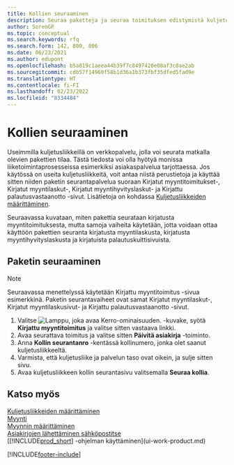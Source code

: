 ```yaml
---
title: Kollien seuraaminen
description: Seuraa paketteja ja seuraa toimituksen edistymistä kuljetusliikkeen internetseurantapalvelun avulla.
author: SorenGP
ms.topic: conceptual
ms.search.keywords: rfq
ms.search.form: 142, 800, 806
ms.date: 06/23/2021
ms.author: edupont
ms.openlocfilehash: b5a819c1aeea44b39f7c8497420e08af3c0ae2ab
ms.sourcegitcommit: cdb57f14960f58b1d36a1b373fbf35dfed5fad9e
ms.translationtype: HT
ms.contentlocale: fi-FI
ms.lasthandoff: 02/23/2022
ms.locfileid: "8334484"
---
```

# <a name="track-packages"></a>Kollien seuraaminen
Useimmilla kuljetusliikkeillä on verkkopalvelu, jolla voi seurata matkalla olevien pakettien tilaa. Tästä tiedosta voi olla hyötyä monissa liiketoimintaprosesseissa esimerkiksi asiakaspalvelua tarjottaessa. Jos käytössä on useita kuljetusliikkeitä, voit antaa niistä perustietoja ja käyttää sitten niiden paketin seurantapalvelua suoraan Kirjatut myyntitoimitukset-, Kirjatut myyntilaskut-, Kirjatut myyntihyvityslaskut- ja Kirjattu palautusvastaanotto -sivut. Lisätietoja on kohdassa [Kuljetusliikkeiden määrittäminen](sales-how-to-set-up-shipping-agents.md). 

Seuraavassa kuvataan, miten pakettia seurataan kirjatusta myyntitoimituksesta, mutta samoja vaiheita käytetään, jotta voidaan ottaa käyttöön pakettien seuranta kirjatusta myyntilaskusta, kirjatusta myyntihyvityslaskusta ja kirjatuista palautuskuittisivuista.  

## <a name="to-track-a-package"></a>Paketin seuraaminen

> [!NOTE]
> Seuraavassa menettelyssä käytetään Kirjattu myyntitoimitus -sivua esimerkkinä. Paketin seurantavaiheet ovat samat Kirjatut myyntilaskut-, Kirjatut myyntilaskusivut- ja Kirjattu palautusvastaanotto -sivut.

1. Valitse ![Lamppu, joka avaa Kerro-ominaisuuden.](media/ui-search/search_small.png "Kerro, mitä haluat tehdä") -kuvake, syötä **Kirjattu myyntitoimitus** ja valitse sitten vastaava linkki.
2. Avaa seurattava toimitus ja valitse sitten **Päivitä asiakirja** -toiminto.
3. Anna **Kollin seurantanro** -kentässä kollinumero, jonka olet saanut kuljetusliikkeeltä. 
4. Varmista, että kuljetusliike ja palvelun taso ovat oikein, ja sulje sitten sivu.
5. Avaa kuljetusliikkeen kollin seurantasivu valitsemalla **Seuraa kollia**.

## <a name="see-also"></a>Katso myös

[Kuljetusliikkeiden määrittäminen](sales-how-to-set-up-shipping-agents.md)  
[Myynti](sales-manage-sales.md)  
[Myynnin määrittäminen](sales-setup-sales.md)  
[Asiakirjojen lähettäminen sähköpostitse](ui-how-send-documents-email.md)  
[[!INCLUDE[prod_short](includes/prod_short.md)] -ohjelman käyttäminen](ui-work-product.md)


[!INCLUDE[footer-include](includes/footer-banner.md)]